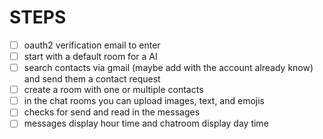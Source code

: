 # STEPS

- [ ] oauth2 verification email to enter
- [ ] start with a default room for a AI
- [ ] search contacts via gmail (maybe add with the account already know) and send them a contact request
- [ ] create a room with one or multiple contacts
- [ ] in the chat rooms you can upload images, text, and emojis
- [ ] checks for send and read in the messages
- [ ] messages display hour time and chatroom display day time
